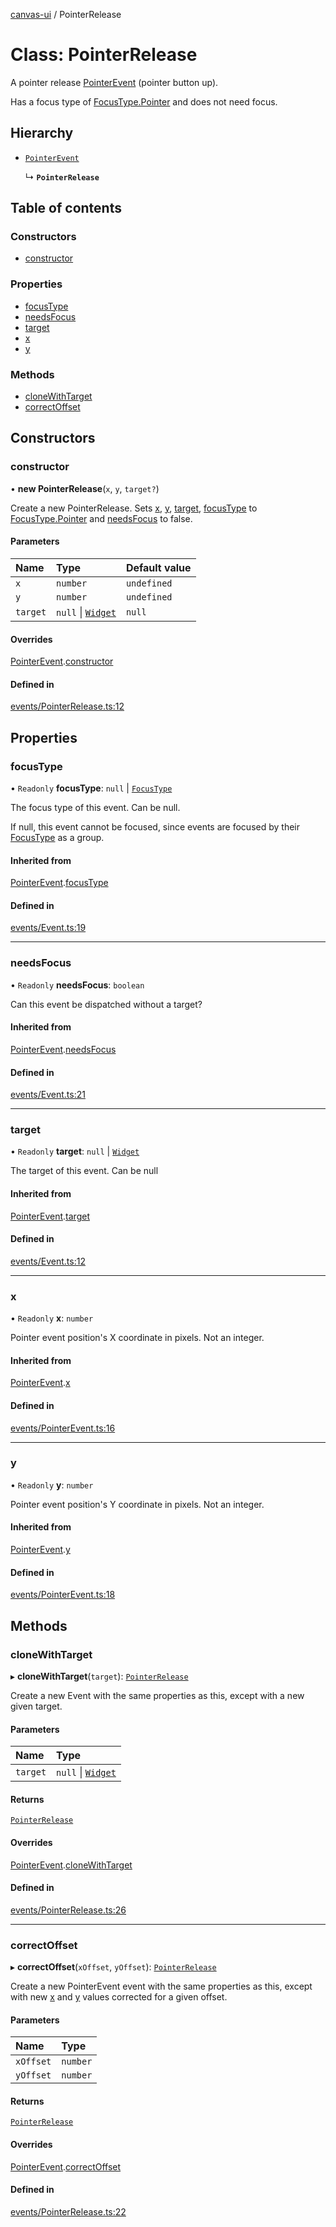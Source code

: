 [canvas-ui](../README.md) / PointerRelease

# Class: PointerRelease

A pointer release [PointerEvent](pointerevent.md) (pointer button up).

Has a focus type of [FocusType.Pointer](../enums/focustype.md#pointer) and does not need focus.

## Hierarchy

- [`PointerEvent`](pointerevent.md)

  ↳ **`PointerRelease`**

## Table of contents

### Constructors

- [constructor](pointerrelease.md#constructor)

### Properties

- [focusType](pointerrelease.md#focustype)
- [needsFocus](pointerrelease.md#needsfocus)
- [target](pointerrelease.md#target)
- [x](pointerrelease.md#x)
- [y](pointerrelease.md#y)

### Methods

- [cloneWithTarget](pointerrelease.md#clonewithtarget)
- [correctOffset](pointerrelease.md#correctoffset)

## Constructors

### constructor

• **new PointerRelease**(`x`, `y`, `target?`)

Create a new PointerRelease. Sets [x](pointerrelease.md#x), [y](pointerrelease.md#y), [target](pointerrelease.md#target),
[focusType](pointerrelease.md#focustype) to [FocusType.Pointer](../enums/focustype.md#pointer) and [needsFocus](pointerrelease.md#needsfocus) to
false.

#### Parameters

| Name | Type | Default value |
| :------ | :------ | :------ |
| `x` | `number` | `undefined` |
| `y` | `number` | `undefined` |
| `target` | ``null`` \| [`Widget`](widget.md) | `null` |

#### Overrides

[PointerEvent](pointerevent.md).[constructor](pointerevent.md#constructor)

#### Defined in

[events/PointerRelease.ts:12](https://github.com/playkostudios/canvas-ui/blob/68aef90/src/events/PointerRelease.ts#L12)

## Properties

### focusType

• `Readonly` **focusType**: ``null`` \| [`FocusType`](../enums/focustype.md)

The focus type of this event. Can be null.

If null, this event cannot be focused, since events are focused by their
[FocusType](../enums/focustype.md) as a group.

#### Inherited from

[PointerEvent](pointerevent.md).[focusType](pointerevent.md#focustype)

#### Defined in

[events/Event.ts:19](https://github.com/playkostudios/canvas-ui/blob/68aef90/src/events/Event.ts#L19)

___

### needsFocus

• `Readonly` **needsFocus**: `boolean`

Can this event be dispatched without a target?

#### Inherited from

[PointerEvent](pointerevent.md).[needsFocus](pointerevent.md#needsfocus)

#### Defined in

[events/Event.ts:21](https://github.com/playkostudios/canvas-ui/blob/68aef90/src/events/Event.ts#L21)

___

### target

• `Readonly` **target**: ``null`` \| [`Widget`](widget.md)

The target of this event. Can be null

#### Inherited from

[PointerEvent](pointerevent.md).[target](pointerevent.md#target)

#### Defined in

[events/Event.ts:12](https://github.com/playkostudios/canvas-ui/blob/68aef90/src/events/Event.ts#L12)

___

### x

• `Readonly` **x**: `number`

Pointer event position's X coordinate in pixels. Not an integer.

#### Inherited from

[PointerEvent](pointerevent.md).[x](pointerevent.md#x)

#### Defined in

[events/PointerEvent.ts:16](https://github.com/playkostudios/canvas-ui/blob/68aef90/src/events/PointerEvent.ts#L16)

___

### y

• `Readonly` **y**: `number`

Pointer event position's Y coordinate in pixels. Not an integer.

#### Inherited from

[PointerEvent](pointerevent.md).[y](pointerevent.md#y)

#### Defined in

[events/PointerEvent.ts:18](https://github.com/playkostudios/canvas-ui/blob/68aef90/src/events/PointerEvent.ts#L18)

## Methods

### cloneWithTarget

▸ **cloneWithTarget**(`target`): [`PointerRelease`](pointerrelease.md)

Create a new Event with the same properties as this, except with a new
given target.

#### Parameters

| Name | Type |
| :------ | :------ |
| `target` | ``null`` \| [`Widget`](widget.md) |

#### Returns

[`PointerRelease`](pointerrelease.md)

#### Overrides

[PointerEvent](pointerevent.md).[cloneWithTarget](pointerevent.md#clonewithtarget)

#### Defined in

[events/PointerRelease.ts:26](https://github.com/playkostudios/canvas-ui/blob/68aef90/src/events/PointerRelease.ts#L26)

___

### correctOffset

▸ **correctOffset**(`xOffset`, `yOffset`): [`PointerRelease`](pointerrelease.md)

Create a new PointerEvent event with the same properties as this, except
with new [x](pointerrelease.md#x) and [y](pointerrelease.md#y) values corrected for a given offset.

#### Parameters

| Name | Type |
| :------ | :------ |
| `xOffset` | `number` |
| `yOffset` | `number` |

#### Returns

[`PointerRelease`](pointerrelease.md)

#### Overrides

[PointerEvent](pointerevent.md).[correctOffset](pointerevent.md#correctoffset)

#### Defined in

[events/PointerRelease.ts:22](https://github.com/playkostudios/canvas-ui/blob/68aef90/src/events/PointerRelease.ts#L22)
